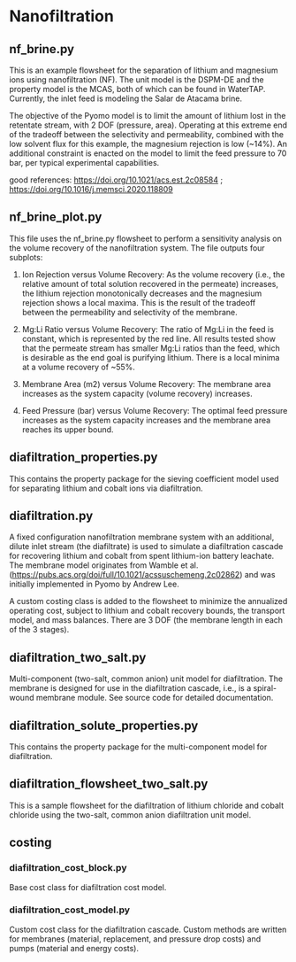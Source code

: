 # Nanofiltration

## nf_brine.py
This is an example flowsheet for the separation of lithium and magnesium ions using nanofiltration (NF). The unit model is the DSPM-DE and the property model is the MCAS, both of which can be found in WaterTAP. Currently, the inlet feed is modeling the Salar de Atacama brine. 

The objective of the Pyomo model is to limit the amount of lithium lost in the retentate stream, with 2 DOF (pressure, area). Operating at this extreme end of the tradeoff between the selectivity and permeability, combined with the low solvent flux for this example, the magnesium rejection is low (~14%). An additional constraint is enacted on the model to limit the feed pressure to 70 bar, per typical experimental capabilities.

good references: https://doi.org/10.1021/acs.est.2c08584 ; https://doi.org/10.1016/j.memsci.2020.118809

## nf_brine_plot.py
This file uses the nf_brine.py flowsheet to perform a sensitivity analysis on the volume recovery of the nanofiltration system. The file outputs four subplots:

1. Ion Rejection versus Volume Recovery: As the volume recovery (i.e., the relative amount of total solution recovered in the permeate) increases, the lithium rejection monotonically decreases and the magnesium rejection shows a local maxima. This is the result of the tradeoff between the permeability and selectivity of the membrane.

2. Mg:Li Ratio versus Volume Recovery: The ratio of Mg:Li in the feed is constant, which is represented by the red line. All results tested show that the permeate stream has smaller Mg:Li ratios than the feed, which is desirable as the end goal is purifying lithium. There is a local minima at a volume recovery of ~55%.

3. Membrane Area (m2) versus Volume Recovery: The membrane area increases as the system capacity (volume recovery) increases.

4. Feed Pressure (bar) versus Volume Recovery: The optimal feed pressure increases as the system capacity increases and the membrane area reaches its upper bound.

## diafiltration_properties.py
This contains the property package for the sieving coefficient model used for separating lithium and cobalt ions via diafiltration.

## diafiltration.py
A fixed configuration nanofiltration membrane system with an additional, dilute inlet stream (the diafiltrate) is used to simulate a diafiltration cascade for recovering lithium and cobalt from spent lithium-ion battery leachate. The membrane model originates from Wamble et al. (https://pubs.acs.org/doi/full/10.1021/acssuschemeng.2c02862) and was initially implemented in Pyomo by Andrew Lee.

A custom costing class is added to the flowsheet to minimize the annualized operating cost, subject to lithium and cobalt recovery bounds, the transport model, and mass balances. There are 3 DOF (the membrane length in each of the 3 stages).

## diafiltration_two_salt.py
Multi-component (two-salt, common anion) unit model for diafiltration. The membrane is designed for use in the diafiltration cascade, i.e., is a spiral-wound membrane module. See source code for detailed documentation.

## diafiltration_solute_properties.py
This contains the property package for the multi-component model for diafiltration.

## diafiltration_flowsheet_two_salt.py
This is a sample flowsheet for the diafiltration of lithium chloride and cobalt chloride using the two-salt, common anion diafiltration unit model.

## costing
### diafiltration_cost_block.py
Base cost class for diafiltration cost model.

### diafiltration_cost_model.py
Custom cost class for the diafiltration cascade. Custom methods are written for membranes (material, replacement, and pressure drop costs) and pumps (material and energy costs).
